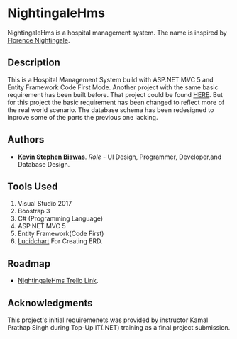 # NightingaleHms

NightingaleHms is a hospital management system. The name is inspired by [Florence Nightingale](https://en.wikipedia.org/wiki/Florence_Nightingale).

## Description

This is a Hospital Management System build with ASP.NET MVC 5 and Entity Framework Code First Mode. Another project with the same basic requirement has been built before. That project could be found [HERE](https://github.com/BluerGost/HmsWebformsNTire). But for this project the basic requirement has been changed to reflect more of the real world scenario. 
The database schema has been redesigned to inprove some of the parts the previous one lacking.

## Authors 

* [**Kevin Stephen Biswas**](https://github.com/BluerGost/). *Role* - UI Design, Programmer, Developer,and Database Design.

## Tools Used

1. Visual Studio 2017
2. Boostrap 3
3. C# (Programming Language)
4. ASP.NET MVC 5
5. Entity Framework(Code First)
6. [Lucidchart](https://www.lucidchart.com/) For Creating ERD.

## Roadmap

* [NightingaleHms Trello Link](https://trello.com/b/zxOhgtn8).

## Acknowledgments

This project's initial requiremenets was provided by instructor Kamal Prathap Singh during Top-Up IT(.NET) training as a final project submission. 
